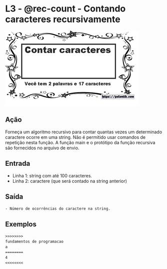 # L3 - @rec-count - Contando caracteres recursivamente

![_](cover.jpg)

## Ação

Forneça um algoritmo recursivo para contar quantas vezes um determinado caractere ocorre em uma string. Não é permitido usar comandos de repetição nesta função. A função main e o protótipo da função recursiva são fornecidos no arquivo de envio.

## Entrada

- Linha 1: string com até 100 caracteres.
- Linha 2: caractere (que será contado na string anterior)

## Saída

    - Número de ocorrências do caractere na string.

## Exemplos

``` txt
>>>>>>>>
fundamentos de programacao
a
========
4
<<<<<<<<
```

#
